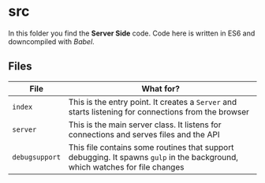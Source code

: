 # src
In this folder you find the **Server Side** code. Code here is written in ES6 and downcompiled
with *Babel*. 

## Files

| File | What for? |
|------|-----------|
| `index` | This is the entry point. It creates a `Server` and starts listening for connections from the browser |
| `server` | This is the main server class. It listens for connections and serves files and the API |
| `debugsupport` | This file contains some routines that support debugging. It spawns `gulp` in the background, which watches for file changes |

